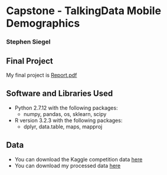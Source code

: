 # Capstone - TalkingData Mobile Demographics
### Stephen Siegel

## Final Project

My final project is [Report.pdf](./analysis/Report.pdf)

## Software and Libraries Used

- Python 2.7.12 with the following packages:
	- numpy, pandas, os, sklearn, scipy
- R version 3.2.3 with the following packages:
	- dplyr, data.table, maps, mapproj
	
## Data

- You can download the Kaggle competition data [here](https://www.kaggle.com/c/talkingdata-mobile-user-demographics/data)
- You can download my processed data [here](https://drive.google.com/open?id=0B9H7Uv9JGTQYXy02c1JWREdiZEU)